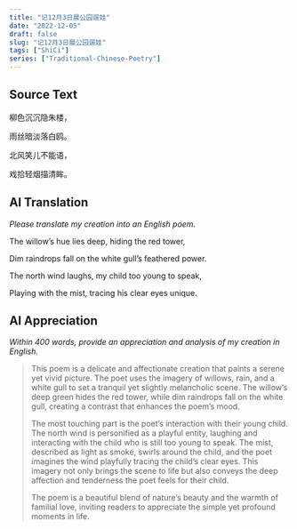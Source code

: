 ```yaml
---
title: "记12月3日晨公园遛娃"
date: "2022-12-05"
draft: false
slug: "记12月3日晨公园遛娃"
tags: ["ShiCi"]
series: ["Traditional-Chinese-Poetry"]
---
```


## Source Text

柳色沉沉隐朱楼，

雨丝暗淡落白鸥。

北风笑儿不能语，

戏拾轻烟描清眸。

## AI Translation

*Please translate my creation into an English poem.*

The willow’s hue lies deep, hiding the red tower,

Dim raindrops fall on the white gull’s feathered power.

The north wind laughs, my child too young to speak,

Playing with the mist, tracing his clear eyes unique.

## AI Appreciation

*Within 400 words, provide an appreciation and analysis of my creation in English.*

> This poem is a delicate and affectionate creation that paints a serene yet vivid picture. The poet uses the imagery of willows, rain, and a white gull to set a tranquil yet slightly melancholic scene. The willow’s deep green hides the red tower, while dim raindrops fall on the white gull, creating a contrast that enhances the poem’s mood.
>
>The most touching part is the poet’s interaction with their young child. The north wind is personified as a playful entity, laughing and interacting with the child who is still too young to speak. The mist, described as light as smoke, swirls around the child, and the poet imagines the wind playfully tracing the child’s clear eyes. This imagery not only brings the scene to life but also conveys the deep affection and tenderness the poet feels for their child.
>
>The poem is a beautiful blend of nature’s beauty and the warmth of familial love, inviting readers to appreciate the simple yet profound moments in life.
